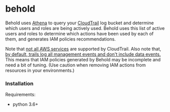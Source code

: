 # behold

Behold uses [Athena](https://docs.aws.amazon.com/athena/latest/ug/what-is.html) to query your [CloudTrail](https://docs.aws.amazon.com/awscloudtrail/latest/userguide/cloudtrail-getting-started.html) log bucket and determine which users and roles are being actively used.  Behold uses this list of active users and roles to determine which actions have been used by each of them, and generates IAM policies recommendations.    

Note that [not all AWS services](https://docs.aws.amazon.com/awscloudtrail/latest/userguide/cloudtrail-aws-service-specific-topics.html) are supported by CloudTrail.  Also note that, [by default, trails log all management events and don't include data events.](https://docs.aws.amazon.com/awscloudtrail/latest/userguide/logging-management-and-data-events-with-cloudtrail.html)  This means that IAM policies generated by Behold may be incomplete and need a bit of tuning.  (Use caution when removing IAM actions from resources in your environments.)    

### Installation
Requirements:
- python 3.6+

